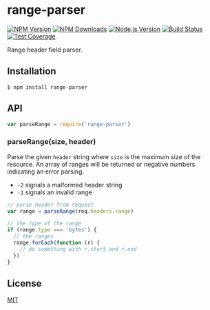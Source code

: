 # range-parser

[![NPM Version][npm-image]][npm-url]
[![NPM Downloads][downloads-image]][downloads-url]
[![Node.js Version][node-version-image]][node-version-url]
[![Build Status][travis-image]][travis-url]
[![Test Coverage][coveralls-image]][coveralls-url]

Range header field parser.

## Installation

```
$ npm install range-parser
```

## API

```js
var parseRange = require('range-parser')
```

### parseRange(size, header)

Parse the given `header` string where `size` is the maximum size of the resource. An array of ranges will be returned or
negative numbers indicating an error parsing.

* `-2` signals a malformed header string
* `-1` signals an invalid range

```js
// parse header from request
var range = parseRange(req.headers.range)

// the type of the range
if (range.type === 'bytes') {
  // the ranges
  range.forEach(function (r) {
    // do something with r.start and r.end
  })
}
```

## License

[MIT](LICENSE)

[npm-image]: https://img.shields.io/npm/v/range-parser.svg

[npm-url]: https://npmjs.org/package/range-parser

[node-version-image]: https://img.shields.io/node/v/range-parser.svg

[node-version-url]: http://nodejs.org/download/

[travis-image]: https://img.shields.io/travis/jshttp/range-parser.svg

[travis-url]: https://travis-ci.org/jshttp/range-parser

[coveralls-image]: https://img.shields.io/coveralls/jshttp/range-parser.svg

[coveralls-url]: https://coveralls.io/r/jshttp/range-parser

[downloads-image]: https://img.shields.io/npm/dm/range-parser.svg

[downloads-url]: https://npmjs.org/package/range-parser
